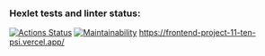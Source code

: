 ### Hexlet tests and linter status:
[![Actions Status](https://github.com/mashaanov/frontend-project-11/actions/workflows/hexlet-check.yml/badge.svg)](https://github.com/mashaanov/frontend-project-11/actions)
[![Maintainability](https://api.codeclimate.com/v1/badges/b5905e8a17d9b9e2764b/maintainability)](https://codeclimate.com/github/mashaanov/frontend-project-11/maintainability)
https://frontend-project-11-ten-psi.vercel.app/


